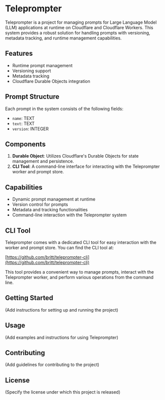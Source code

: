 # Teleprompter

Teleprompter is a project for managing prompts for Large Language Model (LLM) applications at runtime on Cloudflare and Cloudflare Workers. This system provides a robust solution for handling prompts with versioning, metadata tracking, and runtime management capabilities.

## Features

- Runtime prompt management
- Versioning support
- Metadata tracking
- Cloudflare Durable Objects integration

## Prompt Structure

Each prompt in the system consists of the following fields:

- `name`: TEXT
- `text`: TEXT
- `version`: INTEGER

## Components

1. **Durable Object**: Utilizes Cloudflare's Durable Objects for state management and persistence.
2. **CLI Tool**: A command-line interface for interacting with the Teleprompter worker and prompt store.

## Capabilities

- Dynamic prompt management at runtime
- Version control for prompts
- Metadata and tracking functionalities
- Command-line interaction with the Teleprompter system

## CLI Tool

Teleprompter comes with a dedicated CLI tool for easy interaction with the worker and prompt store. You can find the CLI tool at:

[https://github.com/britt/teleprompter-cli](https://github.com/britt/teleprompter-cli)

This tool provides a convenient way to manage prompts, interact with the Teleprompter worker, and perform various operations from the command line.

## Getting Started

(Add instructions for setting up and running the project)

## Usage

(Add examples and instructions for using Teleprompter)

## Contributing

(Add guidelines for contributing to the project)

## License

(Specify the license under which this project is released)
